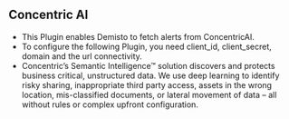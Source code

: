 ## Concentric AI
- This Plugin enables Demisto to fetch alerts from ConcentricAI.
- To configure the following Plugin, you need client_id, client_secret, domain and the url connectivity.
- Concentric’s Semantic Intelligence™ solution discovers and protects business critical, unstructured data. We use deep learning to identify risky sharing, inappropriate third party access, assets in the wrong location, mis-classified documents, or lateral movement of data – all without rules or complex upfront configuration.